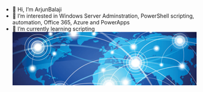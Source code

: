 - 👋 Hi, I’m ArjunBalaji
- 👀 I’m interested in Windows Server Adminstration, PowerShell scripting, automation, Office 365, Azure and PowerApps
- 🌱 I’m currently learning scripting
![This is an image](opsmgmt.jpg)
<!---
arjun-balaji/arjun-balaji is a ✨ special ✨ repository because its `README.md` (this file) appears on your GitHub profile.
You can click the Preview link to take a look at your changes.
--->
